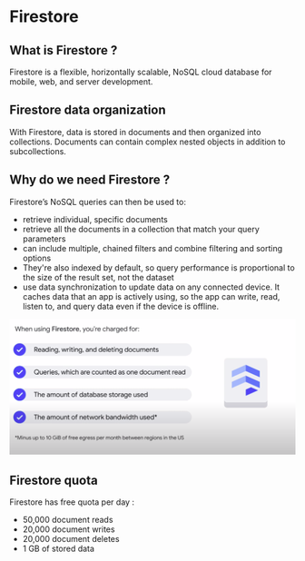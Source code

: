 # Firestore 

## What is Firestore ? 
Firestore is a flexible, horizontally scalable, NoSQL cloud database for mobile, web, and server development.

## Firestore data organization 
With Firestore, data is stored in documents and then organized into collections.
Documents can contain complex nested objects in addition to subcollections. 

## Why do we need Firestore ? 
Firestore’s NoSQL queries can then be used to:
- retrieve individual, specific documents
- retrieve all the documents in a collection that match your query parameters
- can include multiple, chained filters and combine filtering and sorting options
- They're also indexed by default, so query performance is proportional to the size of the result set, not the dataset
- use data synchronization to update data on any connected device. It caches data that an app is actively using, so the app can write, read, listen to, and query data even if the device is offline.

![alt text](firestore_utility.png)

## Firestore quota
Firestore has free quota per day : 
- 50,000 document reads
- 20,000 document writes
- 20,000 document deletes
- 1 GB of stored data